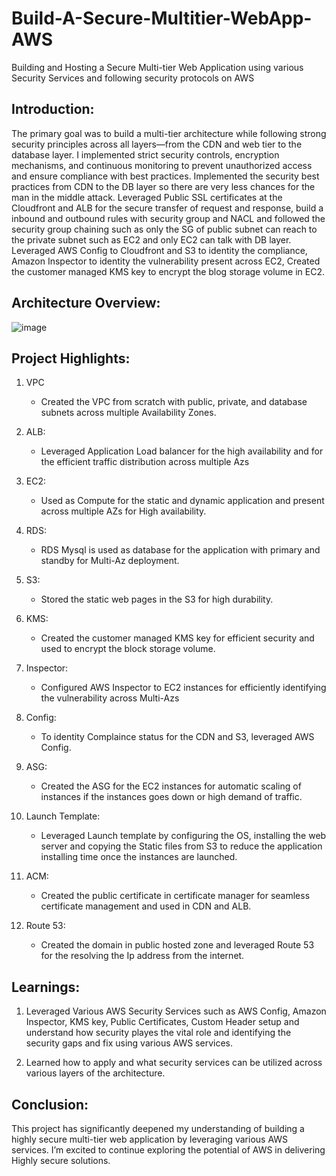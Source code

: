 # Build-A-Secure-Multitier-WebApp-AWS
Building and Hosting a Secure Multi-tier Web Application using various Security Services and following security protocols on AWS


## Introduction:
The primary goal was to build a multi-tier architecture while following strong security principles across all layers—from the CDN and web tier to the database layer. I implemented strict security controls, encryption mechanisms, and continuous monitoring to prevent unauthorized access and ensure compliance with best practices. Implemented the security best practices from CDN to the DB layer so there are very less chances for the man in the middle attack. Leveraged Public SSL certificates at the Cloudfront and ALB for the secure transfer of request and response, build a inbound and outbound rules with security group and NACL and followed the security group chaining such as only the SG of public subnet can reach to the private subnet such as EC2 and only EC2 can talk with DB layer. Leveraged AWS Config to Cloudfront and S3 to identity the compliance, Amazon Inspector to identity the vulnerability present across EC2, Created the customer managed KMS key to encrypt the blog storage volume in EC2.

## Architecture Overview: 

![image](https://github.com/user-attachments/assets/ca06aefd-829a-4040-8d1a-d53112ec807f)


## Project Highlights:

1. VPC
   * Created the VPC from scratch with public, private, and database subnets across multiple Availability Zones.

2. ALB:
   * Leveraged Application Load balancer for the high availability and for the efficient traffic distribution across multiple Azs

3. EC2:
   * Used as Compute for the static and dynamic application and present across multiple AZs for High availability.

4. RDS:
   * RDS Mysql is used as database for the application with primary and standby for Multi-Az deployment.

5. S3:
   * Stored the static web pages in the S3 for high durability.

6. KMS:
   * Created the customer managed KMS key for efficient security and used to encrypt the block storage volume.

7. Inspector:
   * Configured AWS Inspector  to EC2 instances for efficiently identifying the vulnerability across Multi-Azs

8. Config:
   * To identity Complaince status for the CDN and S3, leveraged AWS Config.
  
9. ASG:
    * Created the ASG for the EC2 instances for automatic scaling of instances if the instances goes down or high demand of traffic.

10. Launch Template:
    * Leveraged Launch template by configuring the OS, installing the web server and copying the Static files from S3 to reduce the application installing time once the instances are launched.

11. ACM:
    * Created the public certificate in certificate manager for seamless certificate management and used in CDN and ALB.
   
12. Route 53:
    * Created the domain in public hosted zone and leveraged Route 53 for the resolving the Ip address from the internet.
   

## Learnings:
1. Leveraged Various AWS Security Services such as AWS Config, Amazon Inspector, KMS key, Public Certificates, Custom Header setup and understand how security playes the vital role and 
   identifying the security gaps and fix using various AWS services.

2. Learned how to apply and what security services can be utilized across various layers of the architecture.

## Conclusion:
This project has significantly deepened my understanding of building a highly secure multi-tier web application by leveraging various AWS services. I’m excited to continue exploring the potential of AWS in delivering Highly secure solutions.


